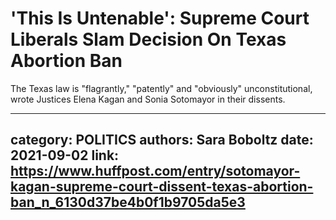 # 'This Is Untenable': Supreme Court Liberals Slam Decision On Texas Abortion Ban

The Texas law is "flagrantly," "patently" and "obviously" unconstitutional, wrote Justices Elena Kagan and Sonia Sotomayor in their dissents.

---
category: POLITICS
authors: Sara Boboltz
date: 2021-09-02
link: https://www.huffpost.com/entry/sotomayor-kagan-supreme-court-dissent-texas-abortion-ban_n_6130d37be4b0f1b9705da5e3
---
